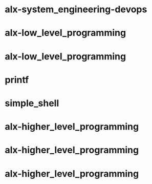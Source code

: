 # alx-system_engineering-devops
# alx-low_level_programming
# alx-low_level_programming
# printf
# simple_shell
# alx-higher_level_programming
# alx-higher_level_programming
# alx-higher_level_programming

